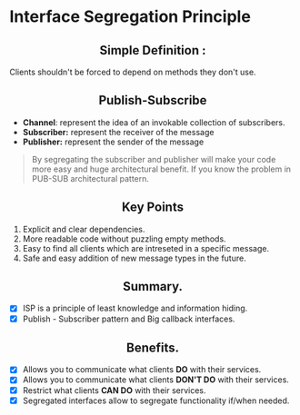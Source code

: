 # Interface Segregation Principle

<h2 align="center">Simple Definition : </h2>

   Clients shouldn't be forced to depend on methods they don't use.

<h2 align="center">Publish-Subscribe</h2>

- **Channel**: represent the idea of an invokable collection of subscribers.
- **Subscriber:** represent the receiver of the message
- **Publisher:** represent the sender of the message

> By segregating the subscriber and publisher will make your code more easy and huge architectural benefit. If you know the problem in PUB-SUB architectural pattern.  

<h2 align="center">Key Points</h2>

1. Explicit and clear dependencies.
2. More readable code without puzzling empty methods.
3. Easy to find all clients which are intreseted in a specific message.
4. Safe and easy addition of new message types in the future.

<h2 align="center">Summary.</h2>

- [x] ISP is a principle of least knowledge and information hiding.
- [x] Publish - Subscriber pattern and Big callback interfaces.

<h2 align="center">Benefits.</h2>

- [x] Allows you to communicate what clients **DO** with their services.
- [x] Allows you to communicate what clients **DON'T DO** with their services.
- [x] Restrict what clients **CAN DO** with their services.
- [x] Segregated interfaces allow to segregate functionality if/when needed.
